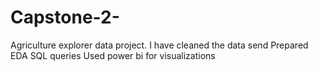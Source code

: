 # Capstone-2-
Agriculture explorer data project.
I have cleaned the data send
Prepared EDA
SQL queries
Used power bi for visualizations
